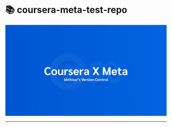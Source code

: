 # 📚 coursera-meta-test-repo

[![Coursera X Meta banner](resource/image/coursera-x-meta.png)](https://github.com/bkthisar/coursera-meta-test-repo)

---